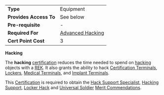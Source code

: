 |                        |                                         |
| ---------------------- | --------------------------------------- |
| **Type**               | Equipment                               |
| **Provides Access To** | See below                               |
| **Pre-requisite**      | \-                                      |
| **Required For**       | [Advanced Hacking](Advanced_Hacking.md) |
| **Cert Point Cost**    | 3                                       |

**Hacking**

The **hacking** [certification](Certification.md) reduces the time needed to
spend on [hacking](../terminology/Hack.md) objects with a
[REK](../weapons/Remote_Electronics_Kit.md). It also grants the ability to hack
[Certification Terminals](../items/Certification_Terminal.md),
[Lockers](../items/Lockers.md),
[Medical Terminals](../items/Medical_Terminal.md), and
[Implant Terminals](../items/Implant_Terminal.md).

This [Certification](Certification.md) is required to obtain the
[Hack Support Specialist](../merits/Hack_Support_Specialist.md),
[Hacking Support](../merits/Hacking_Support.md),
[Locker Hack](../merits/Locker_Hack.md) and
[Universal Soldier](../merits/Universal_Soldier.md)
[Merit Commendations](../merits/Merit_Commendations.md).

